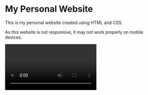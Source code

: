 # My Personal Website
This is my personal website created using HTML and CSS.

As this website is not responsive, it may not work properly on mobile devices.

<video autoplay>
  <source src="video.mp4" type="video/mp4">
</video>
